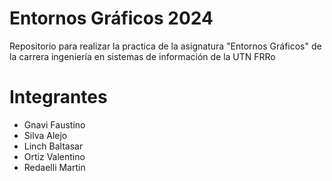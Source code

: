 # Entornos Gráficos 2024
Repositorio para realizar la practica de la asignatura "Entornos Gráficos" de la carrera ingeniería en sistemas de información de la UTN FRRo 

# Integrantes
- Gnavi Faustino
- Silva Alejo
- Linch Baltasar
- Ortiz Valentino
- Redaelli Martin
